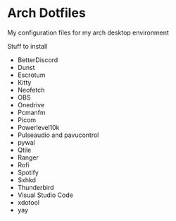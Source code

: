 # Arch Dotfiles
My configuration files for my arch desktop environment

Stuff to install

<ul>

  <li>BetterDiscord</li>
  <li>Dunst</li>
  <li>Escrotum</li>
  <li>Kitty</li>
  <li>Neofetch</li>
  <li>OBS</li>
  <li>Onedrive</li>
  <li>Pcmanfm</li>
  <li>Picom</li>
  <li>Powerlevel10k</li>
  <li>Pulseaudio and pavucontrol</li>
  <li>pywal</li>
  <li>Qtile</li>
  <li>Ranger</li>
  <li>Rofi</li>
  <li>Spotify</li>
  <li>Sxhkd</li>
  <li>Thunderbird</li>
  <li>Visual Studio Code</li>
  <li>xdotool</li>
  <li>yay</li>
</ul>

